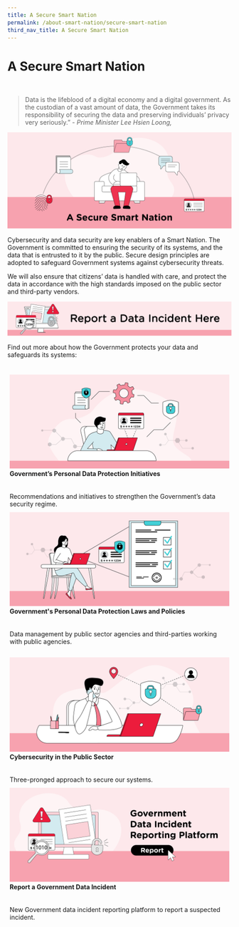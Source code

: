 ```yaml
---
title: A Secure Smart Nation
permalink: /about-smart-nation/secure-smart-nation
third_nav_title: A Secure Smart Nation
---
```

# A Secure Smart Nation
<br>

> Data is the lifeblood of a digital economy and a digital government. As the custodian of a vast amount of data, the Government takes its responsibility of securing the data and preserving individuals’ privacy very seriously.”
*- Prime Minister Lee Hsien Loong,*

![A Secure Smart Nation overview](/images/abt-smart-nation/secure-smart-nation.png)

Cybersecurity and data security are key enablers of a Smart Nation. The Government is committed to ensuring the security of its systems, and the data that is entrusted to it by the public. Secure design principles are adopted to safeguard Government systems against cybersecurity threats. 

We will also ensure that citizens’ data is handled with care, and protect the data in accordance with the high standards imposed on the public sector and third-party vendors.

<a href="/about-smart-nation/secure-smart-nation/report-data-incident"><img src="/images/abt-smart-nation/rdi-banner.png"></a><br>

Find out more about how the Government protects your data and safeguards its systems:          

<br>
<div style="width:100%;display:flex;flex-wrap:wrap;">  
  <div style="flex:50%;padding:1%;"> 
    <a href="/about-smart-nation/secure-smart-nation/pdp-initiatives"><img src="/images/abt-smart-nation/govt-pdp-initiativies.png"></a><br>
    <div class="header"><b>Government’s Personal Data Protection Initiatives</b></div>
    <br><br>
		<div class="para">Recommendations and initiatives to strengthen the Government’s data security regime.</div>
  </div>
  <div style="flex:50%;padding:1%;"> 
    <a href="/about-smart-nation/secure-smart-nation/personal-data-protection"><img src="/images/abt-smart-nation/govt-personal-data-protection.png"></a><br>   
    <div class="header"><b>Government's Personal Data Protection Laws and Policies</b></div>
    <br><br>
    <div class="para">Data management by public sector agencies and third-parties working with public agencies.</div>
  </div>
	</div><br>
	
<div style="width:100%;display:flex;flex-wrap:wrap;">  
  <div style="flex:50%;padding:1%;"> 
    <a href="/about-smart-nation/secure-smart-nation/cybersecurity"><img src="/images/abt-smart-nation/cybersecurity.png"></a><br>
    <div class="header"><b>Cybersecurity in the Public Sector</b></div>
    <br><br>
    <div class="para">Three-pronged approach to secure our systems.</div>
  </div>     
  <div style="flex:50%;padding:1%;">
    <a href="/about-smart-nation/secure-smart-nation/report-data-incident/"><img src="/images/abt-smart-nation/report-data-incident.png"></a><br>
    <div class="header"><b>Report a Government Data Incident</b></div>
    <br><br>
    <div class="para">New Government data incident reporting platform to report a suspected incident.</div>
  </div>
</div>